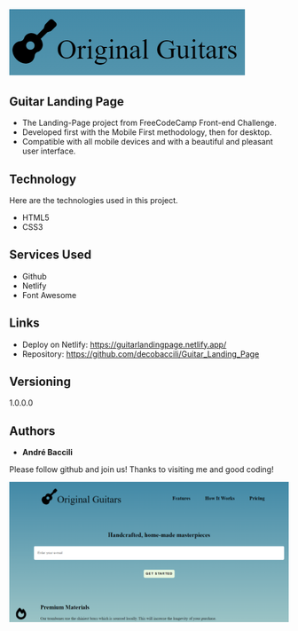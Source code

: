 ## ![Logo of the project](logo.png)

## Guitar Landing Page
* The Landing-Page project from FreeCodeCamp Front-end Challenge.
* Developed first with the Mobile First methodology, then for desktop.
* Compatible with all mobile devices and with a beautiful and pleasant user interface.

## Technology 

Here are the technologies used in this project.

* HTML5
* CSS3

## Services Used

* Github
* Netlify
* Font Awesome

## Links
  - Deploy on Netlify: https://guitarlandingpage.netlify.app/
  - Repository: https://github.com/decobaccili/Guitar_Landing_Page

## Versioning

  1.0.0.0

## Authors

  * **André Baccili** 

  Please follow github and join us!
  Thanks to visiting me and good coding!

  ![guitar website](preview.png)
